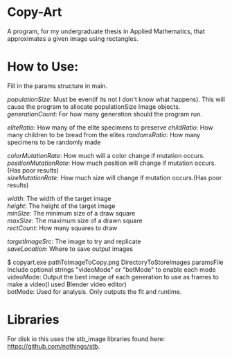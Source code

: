 # Copy-Art
A program, for my undergraduate thesis in Applied Mathematics, that approximates a given image using rectangles.

# How to Use:
Fill in the params structure in main.  

*populationSize*: Must be even(if its not I don't know what happens). This will cause the program to allocate populationSize Image objects.  
*generationCount*: For how many generation should the program run.  

*eliteRatio*: How many of the elite specimens to preserve
*childRatio*: How many children to be bread from the elites
*randomsRatio*: How many specimens to be randomly made

*colorMutationRate*: How much will a color change if mutation occurs.  
*positionMutationRate*: How much position will change if mutation occurs.(Has poor results)  
*sizeMutationRate*: How much size will change if mutation occurs.(Has poor results)  

*width*: The width of the target image  
*height*: The height of the target image  
*minSize*: The minimum size of a draw square  
*maxSize*: The maximum size of a drawn square  
*rectCount*: How many squares to draw  

*targetImageSrc*: The image to try and replicate  
*saveLocation*: Where to save output images  

$ copyart.exe pathToImageToCopy.png DirectoryToStoreImages paramsFile  
Include optional strings "videoMode" or "botMode" to enable each mode  
videoMode: Output the best image of each generation to use as frames to make a video(I used Blender video editor)  
botMode: Used for analysis. Only outputs the fit and runtime.

# Libraries
For disk io this uses the stb_image libraries found here: https://github.com/nothings/stb.
